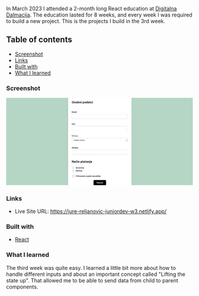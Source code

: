 In March 2023 I attended a 2-month long React education at [Digitalna Dalmacija](https://digitalnadalmacija.hr/). The education lasted for 8 weeks, and every week I was required to build a new project. This is the projects I build in the 3rd week.

## Table of contents

- [Screenshot](#screenshot)
- [Links](#links)
- [Built with](#built-with)
- [What I learned](#what-i-learned)

### Screenshot

![](./src/assets/image.jpg)

### Links

- Live Site URL: https://jure-reljanovic-juniordev-w3.netlify.app/

### Built with

- [React](https://reactjs.org/)

### What I learned

The third week was quite easy. I learned a little bit more about how to handle different inputs and about an important concept called "Lifting the state up". That allowed me to be able to send data from child to parent components.
